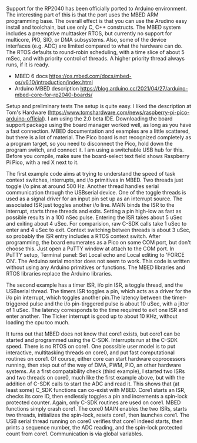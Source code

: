 Support for the RP2040 has been officially ported to Arduino environment. The interesting part of this is that the port uses the MBED ARM programming base. The overall effect is that you can use the Arudino easy install and toolchain, but use only C, C++ constructs. The MBED system includes a preemptive multtasker RTOS, but currently no support for multicore, PIO, SIO, or DMA subsystems. Also, some of the device interfaces (e.g. ADC) are limited compared to what the hardware can do. The RTOS defaults to round-robin scheduling, with a time slice of about 5 mSec, and with priority control of threads. A higher priority thread always runs, if it is ready.
 -   MBED 6 docs https://os.mbed.com/docs/mbed-os/v6.10/introduction/index.html
 -   Arduino MBED description https://blog.arduino.cc/2021/04/27/arduino-mbed-core-for-rp2040-boards/

Setup and preliminary tests
The setup is quite easy. I liked the description at Tom's Hardware (https://www.tomshardware.com/news/raspberry-pi-pico-arduino-official). I am using the 2.0 beta IDE. Downloading the board support package using the board manager worked well, as long as you have a fast connection. MBED documentation and examples are a little scattered, but there is a lot of material. The Pico board is not recognized completely as a program target, so you need to disconnect the Pico, hold down the program switch, and connect it. I am using a switchable USB hub for this. Before you compile, make sure the board-select text field shows Raspberry Pi Pico, with a red X next to it.

The first example code aims at trying to understand the speed of task context switches, interrupts, and i/o primitives in MBED. Two threads just toggle i/o pins at around 500 Hz. Another thread handles serial communication through the USBserial device. One of the toggle threads is used as a signal driver for an input pin set up as an interrupt source. The associated ISR just toggles another i/o line. MAIN binds the ISR to the interrupt, starts three threads and exits. Setting a pin high-low as fast as possible results in a 100 nSec pulse. Entering the ISR takes about 5 uSec and exiting about 4 uSec. For comparision, raw C-SDK calls take 1 uSec to enter and 4 uSec to exit. Context switching betwen threads is about 3 uSec, so probably the ISR entry includes a RTOS context switch. After programming, the board enumerates as a Pico on some COM port, but don't choose this. Just open a PuTTY window at attach to the COM port. In PuTTY setup, Terminal panel: Set Local echo and Local editing to 'FORCE ON'. The Arduino serial monitor does not seem to work. This code is written without using any Arduino primitives or functions. The MBED libraries and RTOS libraries replace the Arduino libraries.

The second example has a timer ISR, i/o pin ISR, a toggle thread, and the USBserial thread. The timers ISR toggles a pin, which acts as a driver for the i/o pin interrupt, which toggles another pin.The latency between the timer-triggered pulse and the i/o pin-tirggered pulse is about 10 uSec, with a jitter of 1 uSec. The latency corresponds to the time required to exit one ISR and enter another. The Ticker interrupt is good up to about 10 KHz, without loading the cpu too much.

It turns out that MBED does not know that core1 exists, but core1 can be started and programmed using the C-SDK. Interrupts run at the C-SDK speed. There is no RTOS on core1. One posssible user model is to put interactive, multitasking threads on core0, and put fast computational routines on core1. Of course, either core can start hardware coprocessors running, then step out of the way of DMA, PWM, PIO, an other hardware systems. As a first compatability check (third example), I started two ISRs and two threads on core0, much like the first example above, but with the addition of C-SDK calls to start the ADC and read it. This shows that (at least some) C_SDK functions can co-exist with MBED. Core1 starts an ISR, checks its core ID, then endlessly toggles a pin and increments a spin-lock protected counter. Again, only C-SDK routines are used on core1. MBED functions simply crash core1. The core0 MAIN enables the two ISRs, starts two threads, initializes the spin-lock, resets core1, then launches core1. The USB serial thread running on core0 verifies that core1 indeed starts, then prints a sequence number, the ADC reading, and the spin-lock protected count from core1. Communication is via global variables.
